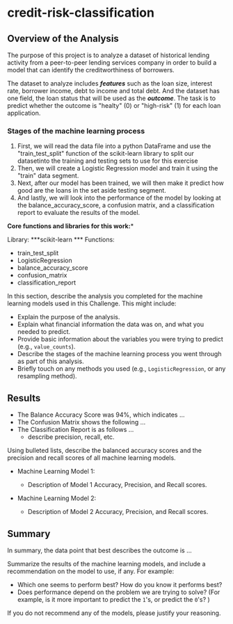 # credit-risk-classification

## Overview of the Analysis

The purpose of this project is to analyze a dataset of historical lending activity from a peer-to-peer lending services company in order to build a model that can identify the creditworthiness of borrowers. 

The dataset to analyze includes ***features*** such as the loan size, interest rate, borrower income, debt to income and total debt. And the dataset has one field, the loan status that will be used as the  ***outcome***.  The task is to predict whether the outcome is "healty" (0) or "high-risk" (1) for each loan application.

### Stages of the machine learning process

1. First, we will read the data file into a python DataFrame and use the "train_test_split" function of the scikit-learn library to split our datasetinto the training and testing sets to use for this exercise 
2. Then, we will create a Logistic Regression model and train it using the "train" data segment. 
3. Next, after our model has been trained, we will then make it predict how good are the loans in the set aside testing segment. 
4. And lastly, we will look into the performance of the model by looking at the balance_accuracy_score, a confusion matrix, and a classification report to evaluate the results of the model.

**Core functions and libraries for this work:*** 

Library: ***scikit-learn ***
Functions:  
- train_test_split
- LogisticRegression
- balance_accuracy_score
- confusion_matrix
- classification_report


In this section, describe the analysis you completed for the machine learning models used in this Challenge. This might include:

* Explain the purpose of the analysis.
* Explain what financial information the data was on, and what you needed to predict.
* Provide basic information about the variables you were trying to predict (e.g., `value_counts`).
* Describe the stages of the machine learning process you went through as part of this analysis.
* Briefly touch on any methods you used (e.g., `LogisticRegression`, or any resampling method).

## Results

- The Balance Accuracy Score was 94%, which indicates ...
- The Confusion Matrix shows the following ...
- The Classification Report is as follows ...
  - describe precision, recall, etc.

Using bulleted lists, describe the balanced accuracy scores and the precision and recall scores of all machine learning models.

* Machine Learning Model 1:
  * Description of Model 1 Accuracy, Precision, and Recall scores.



* Machine Learning Model 2:
  * Description of Model 2 Accuracy, Precision, and Recall scores.

## Summary

In summary, the data point that best describes the outcome is ...

Summarize the results of the machine learning models, and include a recommendation on the model to use, if any. For example:
* Which one seems to perform best? How do you know it performs best?
* Does performance depend on the problem we are trying to solve? (For example, is it more important to predict the `1`'s, or predict the `0`'s? )

If you do not recommend any of the models, please justify your reasoning.
